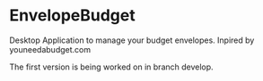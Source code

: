 # EnvelopeBudget
Desktop Application to manage your budget envelopes. Inpired by youneedabudget.com

The first version is being worked on in branch develop. 
